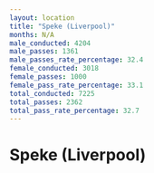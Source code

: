 ```yaml
---
layout: location
title: "Speke (Liverpool)"
months: N/A
male_conducted: 4204
male_passes: 1361
male_passes_rate_percentage: 32.4
female_conducted: 3018
female_passes: 1000
female_pass_rate_percentage: 33.1
total_conducted: 7225
total_passes: 2362
total_pass_rate_percentage: 32.7
---
```


# Speke (Liverpool)
